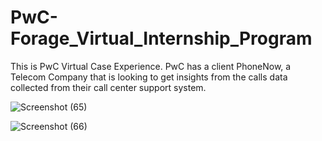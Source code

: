 # PwC-Forage_Virtual_Internship_Program
This is PwC Virtual Case Experience. PwC has a client PhoneNow, a Telecom Company that is looking to get insights from the calls data collected from their call center support system.

![Screenshot (65)](https://github.com/KAMNA11/PwC-Forage_Virtual_Internship_Program/assets/136696822/946f21dd-9b93-4c87-b380-e69a2b94a5d9)


![Screenshot (66)](https://github.com/KAMNA11/PwC-Forage_Virtual_Internship_Program/assets/136696822/b89ce834-97b8-4a2b-a2d4-2eac55f9114f)
